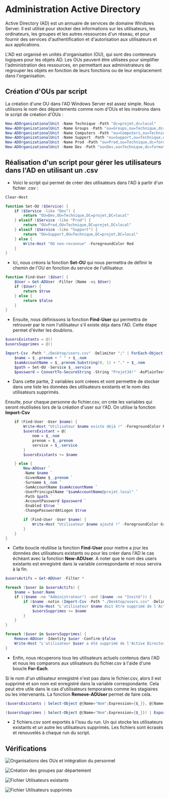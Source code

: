 # Administration Active Directory
Active Directory (AD) est un annuaire de services de domaine  Windows Server. Il est utilisé pour stocker des informations sur les utilisateurs, les ordinateurs, les groupes et les autres ressources d'un réseau, et pour fournir des services d'authentification et d'autorisation aux utilisateurs et aux applications.

L'AD est organisé en unités d'organisation (OU), qui sont des conteneurs logiques pour les objets AD. Les OUs peuvent être utilisées pour simplifier l'administration des ressources, en permettant aux administrateurs de regrouper les objets en fonction de leurs fonctions ou de leur emplacement dans l'organisation.

## Création d'OUs par script
La création d'une OU dans l'AD Windows Server est assez simple. Nous utilisons le nom des départements comme nom d'OUs et les insérons dans le script de création d'OUs :
```ps1
New-ADOrganizationalUnit -Name Technique -Path "dc=projet,dc=local"
New-ADOrganizationalUnit -Name Groups -Path "ou=Groups,ou=Technique,dc=formation,dc=local"
New-ADOrganizationalUnit -Name Computers -Path "ou=Computers,ou=Technique,dc=formation,dc=local"
New-ADOrganizationalUnit -Name Support -Path "ou=Support,ou=Technique,dc=formation,dc=local"
New-ADOrganizationalUnit -Name Prod -Path "ou=Prod,ou=Technique,dc=formation,dc=local"
New-ADOrganizationalUnit -Name Dev -Path "ou=Dev,ou=Technique,dc=formation,dc=local"
```


## Réalisation d'un script pour gérer les utilisateurs dans l'AD en utilisant un .csv
* Voici le script qui permet de créer des utilisateurs dans l'AD à partir d'un fichier .csv :

```ps1 
Clear-Host

function Set-OU ($Service) {
    if ($Service -like "Dev") {
        return "OU=Dev,OU=Technique,DC=projet,DC=local"
    } elseif ($Service -like "Prod") {
        return "OU=Prod,OU=Technique,DC=projet,DC=local"
    } elseif ($Service -like "Support") {
        return "OU=Support,OU=Technique,DC=projet,DC=local"
    } else {
        Write-Host "OU non-reconnue" -ForegroundColor Red
    }   
}
```
* Ici, nous créons la fonction **Set-OU** qui nous permettra de définir le chemin de l'OU en fonction du service de l'utilisateur.
```ps1
function Find-User ($User) {
    $User = Get-ADUser -Filter {Name -eq $User}
    if ($User) {
        return $true
    } else {
        return $false
    } 
}
```
* Ensuite, nous définissons la fonction **Find-User** qui permettra de retrouver par le nom l'utilisateur s'il existe déja dans l'AD. Cette étape permet d'éviter les doublons. 
```ps1
$usersExistants = @()
$usersSupprimes = @()

Import-Csv -Path "./Desktop/users.csv" -Delimiter ";" | ForEach-Object {
    $name = $_.prenom + " " + $_.nom
    $samAccountName = $_.prenom.Substring(0, 1) + "." + $_.nom
    $path = Set-OU -Service $_.service
    $password = ConvertTo-SecureString -String "Projet34!" -AsPlainText -Force
```
* Dans cette partie, 2 variables sont créees et vont permettre de stocker dans une liste les données des utilisateurs existants et le nom des utilisateurs supprimés.

Ensuite, pour chaque personne du fichier.csv, on crée les variables qui seront réutilisées lors de la création d'user sur l'AD. On utilise la fonction **Import-Csv**
```ps1
    if (Find-User -User $name) {
        Write-Host "Utilisateur $name existe déjà !" -ForegroundColor Red
        $usersExistant = @{
            nom = $_.nom
            prenom = $_.prenom
            service = $_.service
        }
        $usersExistants += $name

    } else {
        New-ADUser `
        -Name $name `
        -GivenName $_.prenom `
        -Surname $_.nom `
        -SamAccountName $samAccountName `
        -UserPrincipalName "$samAccountName@projet.local" `
        -Path $path `
        -AccountPassword $password `
        -Enabled $true `
        -ChangePasswordAtLogon $true

        if (Find-User -User $name) {
            Write-Host "Utilisateur $name ajouté !" -ForegroundColor Green
        }
    }
}
```
* Cette boucle réutilise la fonction **Find-User** pour mettre a jour les données des utilisateurs existants ou pour les créer dans l'AD le cas échéant avec la fonction **New-ADUser**. A noter que le nom des users existants est enregistré dans la variable correspondante et nous servira à la fin.
```ps1
$usersActifs = Get-ADUser -Filter *

foreach ($user in $usersActifs) {
    $name = $user.Name
    if (($name -ne "Administrateur") -and ($name -ne "Invité")) {
        if ($name -notin (Import-Csv -Path "./Desktop/users.csv" -Delimiter ";" | ForEach-Object {$_.prenom + " " + $_.nom})) {
            Write-Host "L'utilisateur $name doit être supprimé de l'Active Directory."
            $usersSupprimes += $name
        }
    }
}

foreach ($user in $usersSupprimes) {
    Remove-ADUser -Identity $user -Confirm:$false
    Write-Host "L'utilisateur $user a été supprimé de l'Active Directory." -ForegroundColor Green
}
```
* Enfin, nous récuperons tous les utilisateurs actuels contenus dans l'AD et nous les comparons aux utilisateurs du fichier.csv à l'aide d'une boucle **For-Each**.

Si le nom d'un utilisateur enregistré n'est pas dans le fichier.csv, alors il est supprimé et son nom est enregistré dans la variable correspondante. Cela peut etre utile dans le cas d'utilisateurs temporaires comme les stagiaires ou les intervenants. La fonction **Remove-ADUser** permet de faire cela. 
```ps1
($usersExistants | Select-Object @{Name="Nom";Expression={$_}}, @{Name="Prenom";Expression={$_.Value.prenom}}) | Export-Csv -Path "./Desktop/Utilisateurs_dej_connus.csv" -Delimiter ";" -NoTypeInformation

($usersSupprimes | Select-Object @{Name="Nom";Expression={$_}}) | Export-Csv -Path "./Desktop/Utilisateurs_supprimes.csv" -Delimiter ";" -NoTypeInformation 
```
* 2 fichiers.csv sont exportés à l'issu du run. Un qui stocke les utilisateurs existants et un autre les utilisateurs supprimés. Les fichiers sont écrasés et renouvelés à chaque run du script.

## Vérifications
![Organisations des OUs et intégration du personnel](verif1.png)

![Création des groupes par département](verif2.png)

![Fichier Utilisateurs existants](verif3.png)

![Fichier Utilisateurs supprimés](verif4.png)
